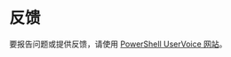 # <a name="feedback"></a>反馈
要报告问题或提供反馈，请使用 [PowerShell UserVoice 网站](http://windowsserver.uservoice.com/forums/301869-powershell)。
